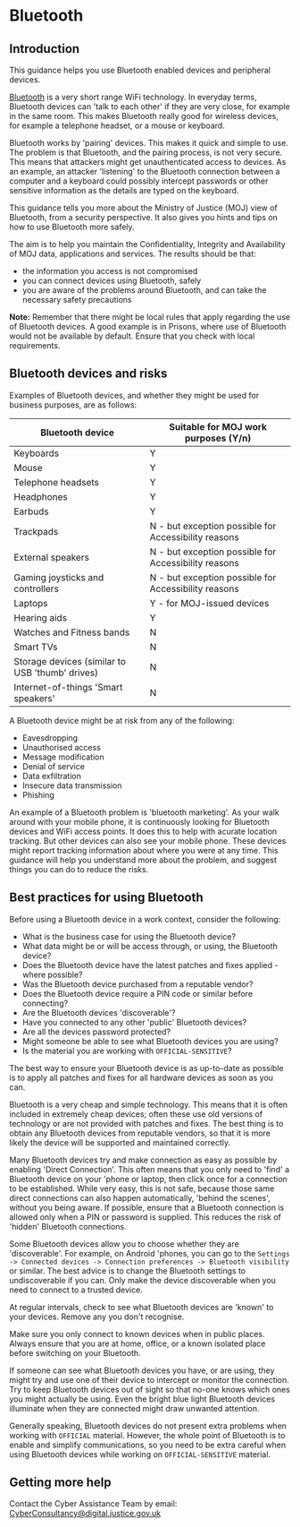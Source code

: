 # Bluetooth

## Introduction

This guidance helps you use Bluetooth enabled devices and peripheral devices.

[Bluetooth](https://en.wikipedia.org/wiki/Bluetooth) is a very short range WiFi technology. In everyday terms, Bluetooth devices can 'talk to each other' if they are very close, for example in the same room. This makes Bluetooth really good for wireless devices, for example a telephone headset, or a mouse or keyboard.

Bluetooth works by 'pairing' devices. This makes it quick and simple to use. The problem is that Bluetooth, and the pairing process, is not very secure. This means that attackers might get unauthenticated access to devices. As an example, an attacker 'listening' to the Bluetooth connection between a computer and a keyboard could possibly intercept passwords or other sensitive information as the details are typed on the keyboard.

This guidance tells you more about the Ministry of Justice \(MOJ\) view of Bluetooth, from a security perspective. It also gives you hints and tips on how to use Bluetooth more safely.

The aim is to help you maintain the Confidentiality, Integrity and Availability of MOJ data, applications and services. The results should be that:

-   the information you access is not compromised
-   you can connect devices using Bluetooth, safely
-   you are aware of the problems around Bluetooth, and can take the necessary safety precautions

**Note:** Remember that there might be local rules that apply regarding the use of Bluetooth devices. A good example is in Prisons, where use of Bluetooth would not be available by default. Ensure that you check with local requirements.

## Bluetooth devices and risks

Examples of Bluetooth devices, and whether they might be used for business purposes, are as follows:

|Bluetooth device|Suitable for MOJ work purposes \(Y/n\)|
|----------------|--------------------------------------|
|Keyboards|Y|
|Mouse|Y|
|Telephone headsets|Y|
|Headphones|Y|
|Earbuds|Y|
|Trackpads|N - but exception possible for Accessibility reasons|
|External speakers|N - but exception possible for Accessibility reasons|
|Gaming joysticks and controllers|N - but exception possible for Accessibility reasons|
|Laptops|Y - for MOJ-issued devices|
|Hearing aids|Y|
|Watches and Fitness bands|N|
|Smart TVs|N|
|Storage devices \(similar to USB 'thumb' drives\)|N|
|Internet-of-things 'Smart speakers'|N|

A Bluetooth device might be at risk from any of the following:

-   Eavesdropping
-   Unauthorised access
-   Message modification
-   Denial of service
-   Data exfiltration
-   Insecure data transmission
-   Phishing

An example of a Bluetooth problem is 'bluetooth marketing'. As your walk around with your mobile phone, it is continuously looking for Bluetooth devices and WiFi access points. It does this to help with acurate location tracking. But other devices can also see your mobile phone. These devices might report tracking information about where you were at any time. This guidance will help you understand more about the problem, and suggest things you can do to reduce the risks.

## Best practices for using Bluetooth

Before using a Bluetooth device in a work context, consider the following:

-   What is the business case for using the Bluetooth device?
-   What data might be or will be access through, or using, the Bluetooth device?
-   Does the Bluetooth device have the latest patches and fixes applied - where possible?
-   Was the Bluetooth device purchased from a reputable vendor?
-   Does the Bluetooth device require a PIN code or similar before connecting?
-   Are the Bluetooth devices 'discoverable'?
-   Have you connected to any other 'public' Bluetooth devices?
-   Are all the devices password protected?
-   Might someone be able to see what Bluetooth devices you are using?
-   Is the material you are working with `OFFICIAL-SENSITIVE`?

The best way to ensure your Bluetooth device is as up-to-date as possible is to apply all patches and fixes for all hardware devices as soon as you can.

Bluetooth is a very cheap and simple technology. This means that it is often included in extremely cheap devices; often these use old versions of technology or are not provided with patches and fixes. The best thing is to obtain any Bluetooth devices from reputable vendors, so that it is more likely the device will be supported and maintained correctly.

Many Bluetooth devices try and make connection as easy as possible by enabling 'Direct Connection'. This often means that you only need to 'find' a Bluetooth device on your 'phone or laptop, then click once for a connection to be established. While very easy, this is not safe, because those same direct connections can also happen automatically, 'behind the scenes', without you being aware. If possible, ensure that a Bluetooth connection is allowed only when a PIN or password is supplied. This reduces the risk of 'hidden' Bluetooth connections.

Some Bluetooth devices allow you to choose whether they are 'discoverable'. For example, on Android 'phones, you can go to the `Settings -> Connected devices -> Connection preferences -> Bluetooth visibility` or similar. The best advice is to change the Bluetooth settings to undiscoverable if you can. Only make the device discoverable when you need to connect to a trusted device.

At regular intervals, check to see what Bluetooth devices are 'known' to your devices. Remove any you don't recognise.

Make sure you only connect to known devices when in public places. Always ensure that you are at home, office, or a known isolated place before switching on your Bluetooth.

If someone can see what Bluetooth devices you have, or are using, they might try and use one of their device to intercept or monitor the connection. Try to keep Bluetooth devices out of sight so that no-one knows which ones you might actually be using. Even the bright blue light Bluetooth devices illuminate when they are connected might draw unwanted attention.

Generally speaking, Bluetooth devices do not present extra problems when working with `OFFICIAL` material. However, the whole point of Bluetooth is to enable and simplify communications, so you need to be extra careful when using Bluetooth devices while working on `OFFICIAL-SENSITIVE` material.

## Getting more help

Contact the Cyber Assistance Team by email: [CyberConsultancy@digital.justice.gov.uk](mailto:CyberConsultancy@digital.justice.gov.uk)

